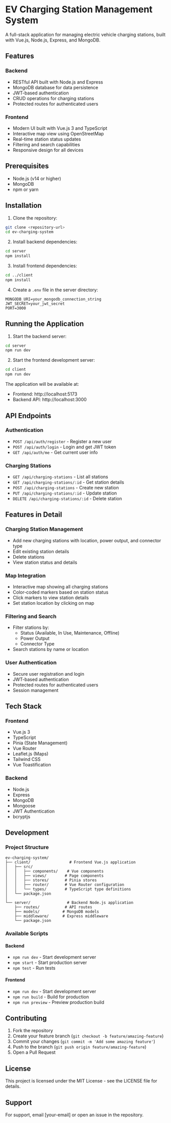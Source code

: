 # EV Charging Station Management System

A full-stack application for managing electric vehicle charging stations, built with Vue.js, Node.js, Express, and MongoDB.

## Features

### Backend
- RESTful API built with Node.js and Express
- MongoDB database for data persistence
- JWT-based authentication
- CRUD operations for charging stations
- Protected routes for authenticated users

### Frontend
- Modern UI built with Vue.js 3 and TypeScript
- Interactive map view using OpenStreetMap
- Real-time station status updates
- Filtering and search capabilities
- Responsive design for all devices

## Prerequisites

- Node.js (v14 or higher)
- MongoDB
- npm or yarn

## Installation

1. Clone the repository:
```bash
git clone <repository-url>
cd ev-charging-system
```

2. Install backend dependencies:
```bash
cd server
npm install
```

3. Install frontend dependencies:
```bash
cd ../client
npm install
```

4. Create a `.env` file in the server directory:
```env
MONGODB_URI=your_mongodb_connection_string
JWT_SECRET=your_jwt_secret
PORT=3000
```

## Running the Application

1. Start the backend server:
```bash
cd server
npm run dev
```

2. Start the frontend development server:
```bash
cd client
npm run dev
```

The application will be available at:
- Frontend: http://localhost:5173
- Backend API: http://localhost:3000

## API Endpoints

### Authentication
- `POST /api/auth/register` - Register a new user
- `POST /api/auth/login` - Login and get JWT token
- `GET /api/auth/me` - Get current user info

### Charging Stations
- `GET /api/charging-stations` - List all stations
- `GET /api/charging-stations/:id` - Get station details
- `POST /api/charging-stations` - Create new station
- `PUT /api/charging-stations/:id` - Update station
- `DELETE /api/charging-stations/:id` - Delete station

## Features in Detail

### Charging Station Management
- Add new charging stations with location, power output, and connector type
- Edit existing station details
- Delete stations
- View station status and details

### Map Integration
- Interactive map showing all charging stations
- Color-coded markers based on station status
- Click markers to view station details
- Set station location by clicking on map

### Filtering and Search
- Filter stations by:
  - Status (Available, In Use, Maintenance, Offline)
  - Power Output
  - Connector Type
- Search stations by name or location

### User Authentication
- Secure user registration and login
- JWT-based authentication
- Protected routes for authenticated users
- Session management

## Tech Stack

### Frontend
- Vue.js 3
- TypeScript
- Pinia (State Management)
- Vue Router
- Leaflet.js (Maps)
- Tailwind CSS
- Vue Toastification

### Backend
- Node.js
- Express
- MongoDB
- Mongoose
- JWT Authentication
- bcryptjs

## Development

### Project Structure
```
ev-charging-system/
├── client/                 # Frontend Vue.js application
│   ├── src/
│   │   ├── components/    # Vue components
│   │   ├── views/        # Page components
│   │   ├── stores/       # Pinia stores
│   │   ├── router/       # Vue Router configuration
│   │   └── types/        # TypeScript type definitions
│   └── package.json
│
└── server/                # Backend Node.js application
    ├── routes/           # API routes
    ├── models/          # MongoDB models
    ├── middleware/      # Express middleware
    └── package.json
```

### Available Scripts

#### Backend
- `npm run dev` - Start development server
- `npm start` - Start production server
- `npm test` - Run tests

#### Frontend
- `npm run dev` - Start development server
- `npm run build` - Build for production
- `npm run preview` - Preview production build

## Contributing

1. Fork the repository
2. Create your feature branch (`git checkout -b feature/amazing-feature`)
3. Commit your changes (`git commit -m 'Add some amazing feature'`)
4. Push to the branch (`git push origin feature/amazing-feature`)
5. Open a Pull Request

## License

This project is licensed under the MIT License - see the LICENSE file for details.

## Support

For support, email [your-email] or open an issue in the repository.